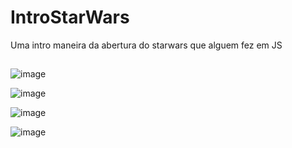 # IntroStarWars
Uma intro maneira da abertura do starwars que alguem fez em JS
##
![image](https://user-images.githubusercontent.com/90827655/135167680-b5c3dec5-3389-4a81-88cd-01eb023f4f39.png)

![image](https://user-images.githubusercontent.com/90827655/135167724-63dbf636-4b0d-440e-84a7-7c7ed253fee2.png)

![image](https://user-images.githubusercontent.com/90827655/135167851-3e28d243-489a-4824-a534-e5e37c5daa10.png)

![image](https://user-images.githubusercontent.com/90827655/135167905-9e3c34b7-3d74-438c-b7af-f064351b9a47.png)

